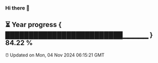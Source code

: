 ### Hi there 👋
⏳ Year progress { █████████████████████████▁▁▁▁▁ } 84.22 %
---
⏰ Updated on Mon, 04 Nov 2024 06:15:21 GMT


